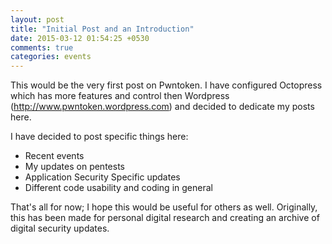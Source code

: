 ```yaml
---
layout: post
title: "Initial Post and an Introduction"
date: 2015-03-12 01:54:25 +0530
comments: true
categories: events
---
```


This would be the very first post on Pwntoken. I have configured Octopress which has more features and control then Wordpress (http://www.pwntoken.wordpress.com) and decided to dedicate my posts here.

I have decided to post specific things here:

- Recent events
- My updates on pentests
- Application Security Specific updates
- Different code usability and coding in general

That's all for now; I hope this would be useful for others as well. Originally, this has been made for personal digital research and creating an archive of digital security updates.